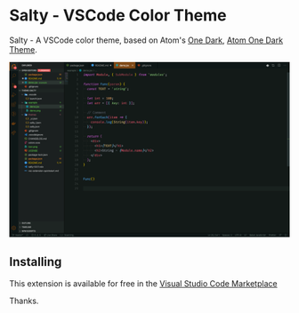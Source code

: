 # Salty - VSCode Color Theme

Salty - A VSCode color theme, based on Atom's [One Dark](https://github.com/atom/one-dark-syntax), [Atom One Dark Theme](https://github.com/akamud/vscode-theme-onedark).

![demo](https://raw.githubusercontent.com/saltchang/theme-salty/master/example/demo2.png)

## Installing

This extension is available for free in the [Visual Studio Code Marketplace](https://marketplace.visualstudio.com/items/saltchang.salty)

Thanks.

